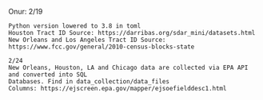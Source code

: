 Onur:
    2/19 
    
    Python version lowered to 3.8 in toml
    Houston Tract ID Source: https://darribas.org/sdar_mini/datasets.html
    New Orleans and Los Angeles Tract ID Source: https://www.fcc.gov/general/2010-census-blocks-state

    2/24
    New Orleans, Houston, LA and Chicago data are collected via EPA API and converted into SQL
    Databases. Find in data_collection/data_files
    Columns: https://ejscreen.epa.gov/mapper/ejsoefielddesc1.html